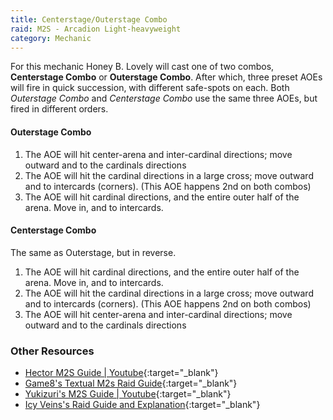 ```yaml
---
title: Centerstage/Outerstage Combo
raid: M2S - Arcadion Light-heavyweight
category: Mechanic
---
```


For this mechanic Honey B. Lovely will cast one of two combos, **Centerstage Combo** or **Outerstage Combo**.
After which, three preset AOEs will fire in quick succession, with different safe-spots on each. Both
*Outerstage Combo* and *Centerstage Combo* use the same three AOEs, but fired in different orders.

#### Outerstage Combo

1. The AOE will hit center-arena and inter-cardinal directions; move outward and to the cardinals directions
2. The AOE will hit the cardinal directions in a large cross; move outward and to intercards (corners). (This AOE happens 2nd on both combos)
3. The AOE will hit cardinal directions, and the entire outer half of the arena. Move in, and to intercards.

#### Centerstage Combo

The same as Outerstage, but in reverse.

1. The AOE will hit cardinal directions, and the entire outer half of the arena. Move in, and to intercards.
2. The AOE will hit the cardinal directions in a large cross; move outward and to intercards (corners). (This AOE happens 2nd on both combos)
3. The AOE will hit center-arena and inter-cardinal directions; move outward and to the cardinals directions

### Other Resources

* [Hector M2S Guide | Youtube](https://www.youtube.com/watch?v=Pb6sE5Hp3B8){:target="_blank"}
* [Game8's Textual M2s Raid Guide](https://game8.co/games/Final-Fantasy-XIV/archives/463428#hs_2){:target="_blank"}
* [Yukizuri's M2S Guide | Youtube](https://youtu.be/jY_a_-SMRE8?t=165&si=AbfDiS98ygrzaR01){:target="_blank"}
* [Icy Veins's Raid Guide and Explanation](https://www.icy-veins.com/ffxiv/aac-light-heavyweight-m2-savage-raid-guide#phase-one-mechanics){:target="_blank"}
